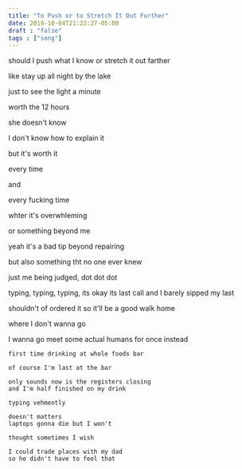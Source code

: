 ```yaml
---
title: "To Push or to Stretch It Out Further"
date: 2019-10-04T21:22:27-05:00
draft : "false"
tags : ["song"]
---
```


should I push what I know or stretch it out farther

like stay up all night by the lake

just to see the light a minute

worth the 12 hours

she doesn't know

I don't know how to explain it

but it's worth it


every time

and

every fucking time

whter it's overwhleming

or something beyond me

yeah it's a bad tip beyond repairing

but also something tht no one ever knew

just me being judged, dot dot dot

typing, typing, typing,
its okay its last call and I barely sipped my last

shouldn't of ordered it so it'll be a good walk home

where I don't wanna go

I wanna go meet some actual
humans
for once
instead

```
first time drinking at whole foods bar

of course I'm last at the bar

only sounds now is the registers closing
and I'm half finished on my drink

typing vehmently

doesn't matters
laptops gonna die but I won't

thought sometimes I wish

I could trade places with my dad
so he didn't have to feel that

```
